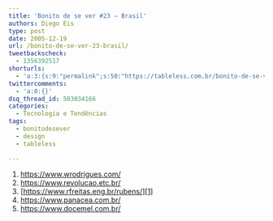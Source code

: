 ```yaml
---
title: 'Bonito de se ver #23 – Brasil'
authors: Diego Eis
type: post
date: 2005-12-19
url: /bonito-de-se-ver-23-brasil/
tweetbackscheck:
  - 1356392517
shorturls:
  - 'a:3:{s:9:"permalink";s:50:"https://tableless.com.br/bonito-de-se-ver-23-brasil";s:7:"tinyurl";s:26:"https://tinyurl.com/3d3m6ff";s:4:"isgd";s:19:"https://is.gd/q2d3Nq";}'
twittercomments:
  - 'a:0:{}'
dsq_thread_id: 503034166
categories:
  - Tecnologia e Tendências
tags:
  - bonitodesever
  - design
  - tableless

---
```

  1. <https://www.wrodrigues.com/>
  2. <https://www.revolucao.etc.br/>
  3. [https://www.rfreitas.eng.br/rubens/][1]
  4. <https://www.panacea.com.br/>
  5. <https://www.docemel.com.br/>

 [1]: https://www.rfreitas.eng.br/rubens/default.asp